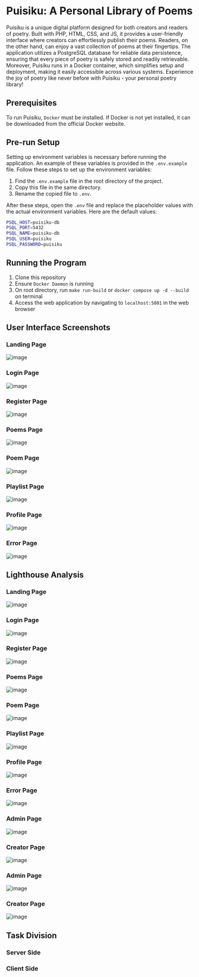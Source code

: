 # Puisiku: A Personal Library of Poems

Puisiku is a unique digital platform designed for both creators and readers of poetry. Built with PHP, HTML, CSS, and JS, it provides a user-friendly interface where creators can effortlessly publish their poems. Readers, on the other hand, can enjoy a vast collection of poems at their fingertips. The application utilizes a PostgreSQL database for reliable data persistence, ensuring that every piece of poetry is safely stored and readily retrievable. Moreover, Puisiku runs in a Docker container, which simplifies setup and deployment, making it easily accessible across various systems. Experience the joy of poetry like never before with Puisiku - your personal poetry library!

## Prerequisites

To run Puisiku, `Docker` must be installed. If Docker is not yet installed, it can be downloaded from the official Docker website.

## Pre-run Setup

Setting up environment variables is necessary before running the application. An example of these variables is provided in the `.env.example` file. Follow these steps to set up the environment variables:

1. Find the `.env.example` file in the root directory of the project.
2. Copy this file in the same directory.
3. Rename the copied file to `.env`.

After these steps, open the `.env` file and replace the placeholder values with the actual environment variables. Here are the default values:

```bash
PSQL_HOST=puisiku-db
PSQL_PORT=5432
PSQL_NAME=puisiku-db
PSQL_USER=puisiku
PSQL_PASSWORD=puisiku
```

## Running the Program
1. Clone this repository
2. Ensure `Docker Daemon` is running
3. On root directory, run `make run-build` or `docker compose up -d --build` on terminal
4. Access the web application by navigating to `localhost:5001` in the web browser

## User Interface Screenshots
### Landing Page
![image](https://github.com/JeffreyChow19/IF3110-2023-01-15-Milestone-1/assets/88904787/e3bc2505-b818-40ea-967e-cf0e8478395c)

### Login Page
![image](https://github.com/JeffreyChow19/IF3110-2023-01-15-Milestone-1/assets/88904787/e7fb1912-d193-4ab9-b4c9-7e69d3e96c2f)

### Register Page
![image](https://github.com/JeffreyChow19/IF3110-2023-01-15-Milestone-1/assets/88904787/3fd6c290-c7eb-45e8-990e-fae384b16538)

### Poems Page
![image](https://github.com/JeffreyChow19/IF3110-2023-01-15-Milestone-1/assets/88904787/03d350e9-f19b-490e-bd6d-7c06d5217c6c)

### Poem Page
![image](https://github.com/JeffreyChow19/IF3110-2023-01-15-Milestone-1/assets/88904787/2b032c44-b7f2-45a0-b437-c1afc48b5a89)

### Playlist Page
![image](https://github.com/JeffreyChow19/IF3110-2023-01-15-Milestone-1/assets/88904787/8c6ad702-5652-4902-ae36-8048ba6a795b)

### Profile Page
![image](https://github.com/JeffreyChow19/IF3110-2023-01-15-Milestone-1/assets/88904787/49ea9050-11f1-4f72-a577-832d6932739e)

### Error Page
![image](https://github.com/JeffreyChow19/IF3110-2023-01-15-Milestone-1/assets/88904787/bc840d08-4394-4301-9e67-84bf5dac25e3)

## Lighthouse Analysis
### Landing Page
![image](https://github.com/JeffreyChow19/IF3110-2023-01-15-Milestone-1/assets/88904787/69ed9c6b-a4fd-4af3-90b0-ba229c061f97)

### Login Page
![image](https://github.com/JeffreyChow19/IF3110-2023-01-15-Milestone-1/assets/88904787/b0b74d5d-b63f-45fb-965c-8f82ff1e959d)

### Register Page
![image](https://github.com/JeffreyChow19/IF3110-2023-01-15-Milestone-1/assets/88904787/812d5af2-803f-41a4-8bde-bf36c9a976c6)

### Poems Page
![image](https://github.com/JeffreyChow19/IF3110-2023-01-15-Milestone-1/assets/88904787/111142b1-fe18-4c69-9e00-96b525eea2f1)

### Poem Page
![image](https://github.com/JeffreyChow19/IF3110-2023-01-15-Milestone-1/assets/88904787/232f91c3-ba0a-4576-a1c3-78c2de94247a)

### Playlist Page
![image](https://github.com/JeffreyChow19/IF3110-2023-01-15-Milestone-1/assets/88904787/a604448b-8671-4701-9407-0444b91e4a78)

### Profile Page
![image](https://github.com/JeffreyChow19/IF3110-2023-01-15-Milestone-1/assets/88904787/fddef367-3da8-4535-b741-2d70f50084d6)

### Error Page
![image](https://github.com/JeffreyChow19/IF3110-2023-01-15-Milestone-1/assets/88904787/743dfc16-4bbf-43cb-a3e3-d6591477b865)

### Admin Page
![image](https://github.com/JeffreyChow19/IF3110-2023-01-15-Milestone-1/assets/89340189/4e3d3e4c-ecca-4c3b-9c73-f0e068753880)

### Creator Page
![image](https://github.com/JeffreyChow19/IF3110-2023-01-15-Milestone-1/assets/89340189/818868fe-1847-48e0-951e-00f646bd1e0f)

### Admin Page
![image](https://github.com/JeffreyChow19/IF3110-2023-01-15-Milestone-1/assets/89340189/0dddeabc-d25d-4cc0-812b-a088720de8e1)

### Creator Page
![image](https://github.com/JeffreyChow19/IF3110-2023-01-15-Milestone-1/assets/89340189/a046e199-c160-4f17-91d5-56551c55919f)


## Task Division
### Server Side

### Client Side
